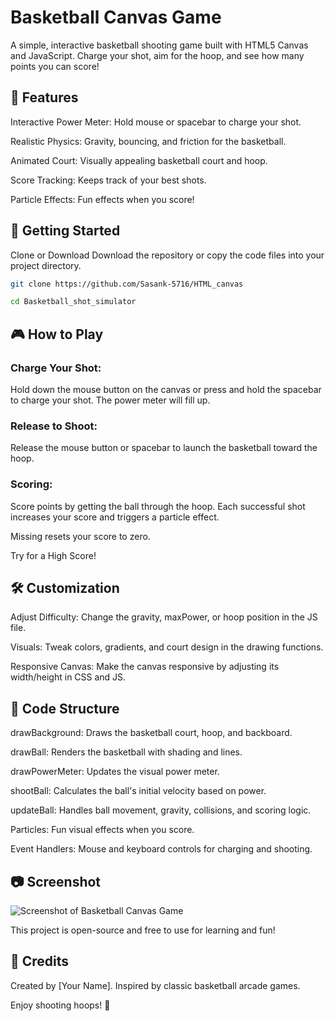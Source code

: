 # Basketball Canvas Game
A simple, interactive basketball shooting game built with HTML5 Canvas and JavaScript. Charge your shot, aim for the hoop, and see how many points you can score!

## 🏀 Features
Interactive Power Meter: Hold mouse or spacebar to charge your shot.

Realistic Physics: Gravity, bouncing, and friction for the basketball.

Animated Court: Visually appealing basketball court and hoop.

Score Tracking: Keeps track of your best shots.

Particle Effects: Fun effects when you score!

## 🚀 Getting Started
 Clone or Download
Download the repository or copy the code files into your project directory.
```bash
git clone https://github.com/Sasank-5716/HTML_canvas
```
```bash
cd Basketball_shot_simulator
```

## 🎮 How to Play
### Charge Your Shot:

Hold down the mouse button on the canvas or press and hold the spacebar to charge your shot. The power meter will fill up.

### Release to Shoot:

Release the mouse button or spacebar to launch the basketball toward the hoop.

### Scoring:

Score points by getting the ball through the hoop. Each successful shot increases your score and triggers a particle effect.

Missing resets your score to zero.

Try for a High Score!

## 🛠️ Customization
Adjust Difficulty: Change the gravity, maxPower, or hoop position in the JS file.

Visuals: Tweak colors, gradients, and court design in the drawing functions.

Responsive Canvas: Make the canvas responsive by adjusting its width/height in CSS and JS.

## 📄 Code Structure
drawBackground: Draws the basketball court, hoop, and backboard.

drawBall: Renders the basketball with shading and lines.

drawPowerMeter: Updates the visual power meter.

shootBall: Calculates the ball's initial velocity based on power.

updateBall: Handles ball movement, gravity, collisions, and scoring logic.

Particles: Fun visual effects when you score.

Event Handlers: Mouse and keyboard controls for charging and shooting.

## 📷 Screenshot
![Screenshot of Basketball Canvas Game]()

This project is open-source and free to use for learning and fun!

## 🙏 Credits
Created by [Your Name]. Inspired by classic basketball arcade games.

Enjoy shooting hoops! 🏀